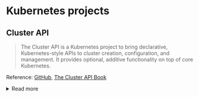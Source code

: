 # Kubernetes projects

## Cluster API

> The Cluster API is a Kubernetes project to bring declarative, Kubernetes-style APIs to cluster creation, configuration, and management. It provides optional, additive functionality on top of core Kubernetes.

Reference: [GitHub](https://github.com/kubernetes-sigs/cluster-api), [The Cluster API Book](https://cluster-api.sigs.k8s.io/)

<details>
  <summary>Read more</summary>
 
  - [Tanzu - The What and the Why of the Cluster API](https://tanzu.vmware.com/content/blog/the-what-and-the-why-of-the-cluster-api) - Mar-14 '19
  - [CNCF Webinar - Commoditise Kubernetes with cluster-api](https://www.cncf.io/webinars/commoditise-kubernetes-with-cluster-api/) - Jun-26 '20
</details>
